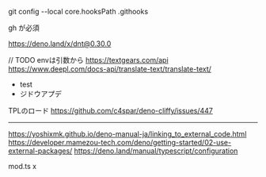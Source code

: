 git config --local core.hooksPath .githooks

gh が必須

https://deno.land/x/dnt@0.30.0

// TODO envは引数から https://textgears.com/api
https://www.deepl.com/docs-api/translate-text/translate-text/

- test
- ジドウアプデ

TPLのロード https://github.com/c4spar/deno-cliffy/issues/447

---

https://yoshixmk.github.io/deno-manual-ja/linking_to_external_code.html
https://developer.mamezou-tech.com/deno/getting-started/02-use-external-packages/
https://deno.land/manual/typescript/configuration

mod.ts x
